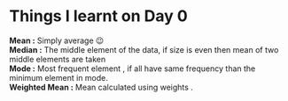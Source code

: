 # Things I learnt on Day 0

**Mean :** Simply average :wink: \
**Median :** The middle element of the data, if size is even then mean of two middle elements are taken \
**Mode :** Most frequent element , if all have same frequency than the minimum element in mode. \
**Weighted Mean :** Mean calculated using weights .
